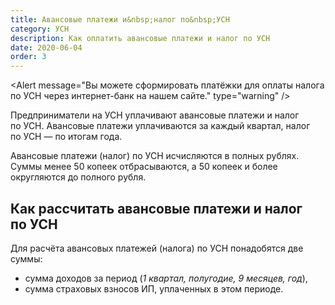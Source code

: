 ```yaml
---
title: Авансовые платежи и&nbsp;налог по&nbsp;УСН
category: УСН
description: Как оплатить авансовые платежи и налог по УСН
date: 2020-06-04
order: 3
---
```


<Alert message="Вы можете сформировать платёжки для оплаты налога по УСН через интернет-банк на&nbsp;<Link to="/pay/">нашем сайте</Link>." type="warning" />

Предприниматели на&nbsp;УСН уплачивают авансовые платежи и&nbsp;налог по&nbsp;УСН. Авансовые платежи уплачиваются за&nbsp;каждый квартал, налог по&nbsp;УСН&nbsp;&mdash; по&nbsp;итогам года.

Авансовые платежи (налог) по&nbsp;УСН исчисляются в&nbsp;полных рублях. Суммы менее 50&nbsp;копеек отбрасываются, а&nbsp;50 копеек и&nbsp;более округляются до&nbsp;полного рубля.

## Как рассчитать авансовые платежи и&nbsp;налог по&nbsp;УСН

Для расчёта авансовых платежей (налога) по&nbsp;УСН понадобятся две суммы:

- сумма доходов за&nbsp;период (*1&nbsp;квартал, полугодие, 9&nbsp;месяцев, год*),
- сумма страховых взносов&nbsp;ИП, уплаченных в&nbsp;этом периоде.
